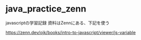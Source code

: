 # java_practice_zenn

javascriptの学習記録
資料はZennにある、下記を使う

https://zenn.dev/ojk/books/intro-to-javascript/viewer/js-variable
